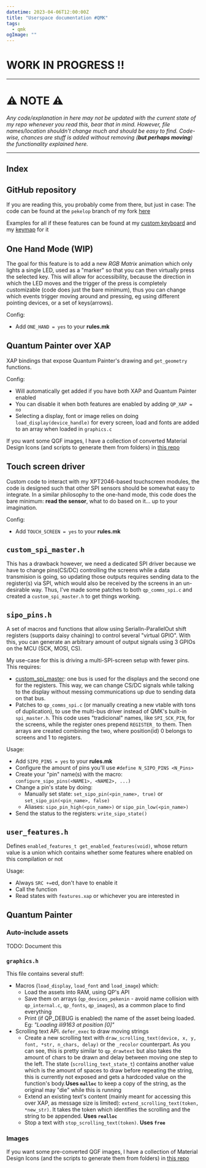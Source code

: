 ```yaml
---
datetime: 2023-04-06T12:00:00Z
title: "Userspace documentation #QMK"
tags:
  - qmk
ogImage: ""
---
```



# WORK IN PROGRESS !!

---
# ⚠️ NOTE ⚠️

*Any code/explanation in here may not be updated with the current state of my repo whenever you read this, bear that in mind. However, file names/location shouldn't change much and should be easy to find. Code-wise, chances are stuff is added without removing (**but perhaps moving**) the functionality explained here.*

---

## Index

## GitHub repository
If you are reading this, you probably come from there, but just in case: The code can be found at the `pekelop` branch of my fork [here](https://github.com/elpekenin/qmk_firmware/tree/pekelop/users/elpekenin)

Examples for all if these features can be found at my [custom keyboard](https://github.com/elpekenin/qmk_firmware/tree/pekelop/keyboards/elpekenin/access) and my [keymap](https://github.com/elpekenin/qmk_firmware/tree/pekelop/keyboards/elpekenin/access/keymaps/elpekenin) for it

## One Hand Mode (**WIP**)
The goal for this feature is to add a new *RGB Matrix* animation which only lights a single LED, used as a "marker" so that you can then virtually press the selected key. This will allow for accessibility, because the direction in which the LED moves and the trigger of the press is completely customizable (code does just the bare minimum), thus you can change which events trigger moving around and pressing, eg using different pointing devices, or a set of keys(arrows).

Config:
 - Add `ONE_HAND = yes` to your **rules.mk**

## Quantum Painter over XAP
XAP bindings that expose Quantum Painter's drawing and `get_geometry` functions.

Config:
 - Will automatically get added if you have both XAP and Quantum Painter enabled
 - You can disable it when both features are enabled by adding `QP_XAP = no`
 - Selecting a display, font or image relies on doing `load_display(device_handle)` for every screen, load and fonts are added to an array when loaded in `graphics.c`

If you want some QGF images, I have a collection of converted Material Design Icons (and scripts to generate them from folders) in [this repo](https://github.com/elpekenin/mdi-icons-qgf)

## Touch screen driver
Custom code to interact with my XPT2046-based touchscreen modules, the code is designed such that other SPI sensors should be somewhat easy to integrate. In a similar philosophy to the one-hand mode, this code does the bare minimum: **read the sensor**, what to do based on it... up to your imagination.

Config:
  - Add `TOUCH_SCREEN = yes` to your **rules.mk**

## `custom_spi_master.h`
This has a drawback however, we need a dedicated SPI driver because we have to change pins(CS/DC) controlling the screens while a data transmision is going, so updating those outputs requires sending data to the register(s) via SPI, which would also be received by the screens in an un-desirable way.
Thus, I've made some patches to both `qp_comms_spi.c` and created a `custom_spi_master.h` to get things working.


## `sipo_pins.h`
A set of macros and functions that allow using SerialIn-ParallelOut shift registers (supports daisy chaining) to control several "virtual GPIO". With this, you can generate an arbitrary amount of output signals using 3 GPIOs on the MCU (SCK, MOSI, CS).

My use-case for this is driving a multi-SPI-screen setup with fewer pins. This requires:
- [custom_spi_master](#custom_spi_masterh): one bus is used for the displays and the second one for the registers. This way, we can change CS/DC signals while talking to the display without messing communications up due to sending data on that bus.
- Patches to `qp_comms_spi.c` (or manually creating a new vtable with tons of duplication), to use the multi-bus driver instead of QMK's built-in `spi_master.h`. This code uses "tradicional" names, like `SPI_SCK_PIN`, for the screens, while the register ones prepend `REGISTER_` to them. Then arrays are created combining the two, where position(id) 0 belongs to screens and 1 to registers.

Usage:
  - Add `SIPO_PINS = yes` to your **rules.mk**
  - Configure the amount of pins you'll use `#define N_SIPO_PINS <N_Pins>`
  - Create your "pin" name(s) with the macro: `configure_sipo_pins(<NAME1>, <NAME2>, ...)`
  - Change a pin's state by doing:
    - Manually set state: `set_sipo_pin(<pin_name>, true)` or `set_sipo_pin(<pin_name>, false)`
    - Aliases: `sipo_pin_high(<pin_name>)` or `sipo_pin_low(<pin_name>)`
  - Send the status to the registers: `write_sipo_state()`

## `user_features.h`
Defines `enabled_features_t get_enabled_features(void)`, whose return value is a union which contains whether some features where enabled on this compilation or not 

Usage:
  - Always `SRC +=`ed, don't have to enable it
  - Call the function
  - Read states with `features.xap` or whichever you are interested in

## Quantum Painter
### Auto-include assets
TODO: Document this

### `graphics.h`
This file contains several stuff:
  - Macros (`load_display`, `load_font` and `load_image`) which:
    - Load the assets into RAM, using QP's API
    - Save them on arrays (`qp_devices_pekenin` - avoid name collision with `qp_internal.c`, `qp_fonts`, `qp_images`), as a common place to find everything
    - Print (if QP_DEBUG is enabled) the name of the asset being loaded. Eg: *"Loading ili9163 at position [0]"*
  - Scrolling text API. `defer_exec` to draw moving strings
    - Create a new scrolling text with `draw_scrolling_text(device, x, y, font, *str, n_chars, delay)` or the `_recolor` counterpart. As you can see, this is pretty similar to `qp_drawtext` but also takes the amount of chars to be drawn and delay between moving one step to the left. The state (`scrolling_text_state_t`) contains another value which is the amount of spaces to draw before repeating the string, this is currently not exposed and gets a hardcoded value on the function's body.**Uses `malloc`** to keep a copy of the string, as the original may "die" while this is running
    - Extend an existing text's content (mainly meant for accessing this over XAP, as message size is limited): `extend_scrolling_text(token, *new_str)`. It takes the token which identifies the scrolling and the string to be appended. **Uses `realloc`**
    - Stop a text with `stop_scrolling_text(token)`. **Uses `free`**

### Images
If you want some pre-converted QGF images, I have a collection of Material Design Icons (and the scripts to generate them from folders) in [this repo](https://github.com/elpekenin/mdi-icons-qgf)
